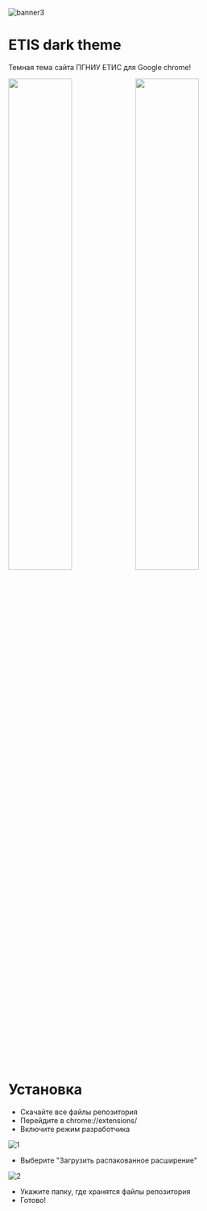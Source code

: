 ![banner3](https://user-images.githubusercontent.com/60402289/116774392-cea8da00-aa75-11eb-992a-d80342f56f1c.png)

# ETIS dark theme
Темная тема сайта ПГНИУ ЕТИС для Google chrome!

<img src="https://user-images.githubusercontent.com/60402289/116774589-0f552300-aa77-11eb-8aae-85dc7983464a.png" width="50%" height="50%"><img src="https://user-images.githubusercontent.com/60402289/116774588-0ebc8c80-aa77-11eb-960f-479199009cd4.png" width="50%" height="50%">

# Установка
* Скачайте все файлы репозитория
* Перейдите в chrome://extensions/
* Включите режим разработчика 

![1](https://user-images.githubusercontent.com/60402289/116774871-f64d7180-aa78-11eb-8cf7-be8c51b4cda0.png)
* Выберите "Загрузить распакованное расширение"

![2](https://user-images.githubusercontent.com/60402289/116774872-f8173500-aa78-11eb-8cce-8f58f5996e1e.png)
* Укажите папку, где хранятся файлы репозитория
* Готово!


